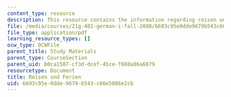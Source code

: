 ```yaml
---
content_type: resource
description: This resource contains the information regarding reisen und ferien.
file: /media/courses/21g-401-german-i-fall-2008/6693c95e0dde9679b543c66e5086e2cb_MIT21G_401F08_reisen_feri.pdf
file_type: application/pdf
learning_resource_types: []
ocw_type: OCWFile
parent_title: Study Materials
parent_type: CourseSection
parent_uid: b0ca1507-cf3d-dcef-45ce-f688a86a6079
resourcetype: Document
title: Reisen und Ferien
uid: 6693c95e-0dde-9679-b543-c66e5086e2cb
---
```

